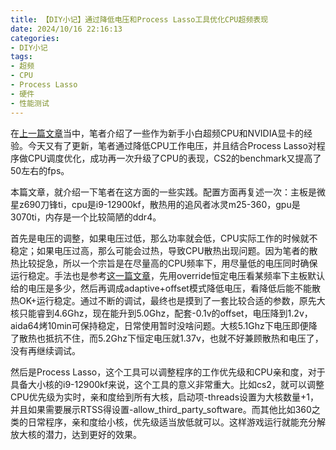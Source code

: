 ```yaml
---
title: 【DIY小记】通过降低电压和Process Lasso工具优化CPU超频表现
date: 2024/10/16 22:16:13
categories:
- DIY小记
tags:
- 超频
- CPU
- Process Lasso
- 硬件
- 性能测试
---
```


在[上一篇文章](https://utmhikari.top/2024/10/13/diymemo/overclock_try/)当中，笔者介绍了一些作为新手小白超频CPU和NVIDIA显卡的经验。今天又有了更新，笔者通过降低CPU工作电压，并且结合Process Lasso对程序做CPU调度优化，成功再一次升级了CPU的表现，CS2的benchmark又提高了50左右的fps。

本篇文章，就介绍一下笔者在这方面的一些实践。配置方面再复述一次：主板是微星z690刀锋ti，cpu是i9-12900kf，散热用的追风者冰灵m25-360，gpu是3070ti，内存是一个比较简陋的ddr4。

<!-- more -->

首先是电压的调整，如果电压过低，那么功率就会低，CPU实际工作的时候就不稳定；如果电压过高，那么可能会过热，导致CPU散热出现问题。因为笔者的散热比较捉急，所以一个宗旨是在尽量高的CPU频率下，用尽量低的电压同时确保运行稳定。手法也是参考[这一篇文章](https://bbs.nga.cn/read.php?tid=30741936&amp;rand=178&rand=353)，先用override恒定电压看某频率下主板默认给的电压是多少，然后再调成adaptive+offset模式降低电压，看降低后能不能散热OK+运行稳定。通过不断的调试，最终也是摸到了一套比较合适的参数，原先大核只能睿到4.6Ghz，现在能升到5.0Ghz，配套-0.1v的offset，电压降到1.2v，aida64烤10min可保持稳定，日常使用暂时没啥问题。大核5.1Ghz下电压即便降了散热也抵抗不住，而5.2Ghz下恒定电压就1.37v，也就不好兼顾散热和电压了，没有再继续调试。

然后是Process Lasso，这个工具可以调整程序的工作优先级和CPU亲和度，对于具备大小核的i9-12900kf来说，这个工具的意义非常重大。比如cs2，就可以调整CPU优先级为实时，亲和度给到所有大核，启动项-threads设置为大核数量+1，并且如果需要展示RTSS得设置-allow_third_party_software。而其他比如360之类的日常程序，亲和度给小核，优先级适当放低就可以。这样游戏运行就能充分解放大核的潜力，达到更好的效果。
